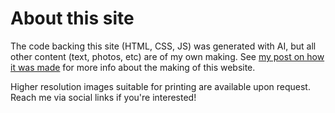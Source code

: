 # About this site

The code backing this site (HTML, CSS, JS) was generated with AI, but all other content (text, photos, etc) are of my own making. See [my post on how it was made](/updates/01-making-this-site-with-claude-code) for more info about the making of this website.

Higher resolution images suitable for printing are available upon request. Reach me via social links if you're interested!


